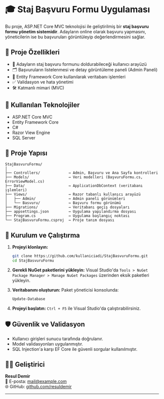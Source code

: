 
# 🎓 Staj Başvuru Formu Uygulaması

Bu proje, ASP.NET Core MVC teknolojisi ile geliştirilmiş bir **staj başvuru formu yönetim sistemidir**. Adayların online olarak başvuru yapmasını, yöneticilerin ise bu başvuruları görüntüleyip değerlendirmesini sağlar.

## 🚀 Proje Özellikleri

- 📄 Adayların staj başvuru formunu doldurabileceği kullanıcı arayüzü
- 🗂️ Başvuruların listelenmesi ve detay görüntüleme paneli (Admin Paneli)
- 🧩 Entity Framework Core kullanılarak veritabanı işlemleri
- ✅ Validasyon ve hata yönetimi
- 🛠️ Katmanlı mimari (MVC)

## 🧱 Kullanılan Teknolojiler

- ASP.NET Core MVC
- Entity Framework Core
- C#
- Razor View Engine
- SQL Server

## 📁 Proje Yapısı

```
StajBasvuruFormu/
│
├── Controllers/             → Admin, Başvuru ve Ana Sayfa kontrolleri
├── Models/                  → Veri modelleri (BaşvuruFormu.cs, ErrorViewModel.cs)
├── Data/                    → ApplicationDbContext (veritabanı işlemleri)
├── Views/                   → Razor tabanlı kullanıcı arayüzü
│   ├── Admin/               → Admin paneli görünümleri
│   └── Basvuru/             → Başvuru formu görünümü
├── Migrations/              → Veritabanı geçiş dosyaları
├── appsettings.json         → Uygulama yapılandırma dosyası
├── Program.cs               → Uygulama başlangıç noktası
└── StajBasvuruFormu.csproj  → Proje tanım dosyası
```

## 🔧 Kurulum ve Çalıştırma

1. **Projeyi klonlayın:**
   ```bash
   git clone https://github.com/kullaniciadi/StajBasvuruFormu.git
   cd StajBasvuruFormu
   ```

2. **Gerekli NuGet paketlerini yükleyin:**
   Visual Studio'da `Tools > NuGet Package Manager > Manage NuGet Packages` üzerinden eksik paketleri yükleyin.

3. **Veritabanını oluşturun:**
   Paket yöneticisi konsolunda:
   ```bash
   Update-Database
   ```

4. **Projeyi başlatın:**
   `Ctrl + F5` ile Visual Studio'da çalıştırabilirsiniz.



## 🛡️ Güvenlik ve Validasyon

- Kullanıcı girişleri sunucu tarafında doğrulanır.
- Model validasyonları uygulanmıştır.
- SQL Injection'a karşı EF Core ile güvenli sorgular kullanılmıştır.

## 👨‍💻 Geliştirici

**Resul Demir**  
📧 E-posta: mail@example.com  
🌐 GitHub: [github.com/resuldemir](https://github.com/resuldemir123)

---
